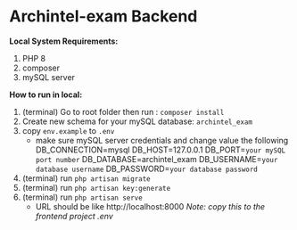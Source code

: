 
# Archintel-exam Backend

**Local System Requirements:**

1. PHP 8
2. composer
3. mySQL server

**How to run in local:**

1. (terminal) Go to root folder then run : `composer install`
2. Create new schema for your mySQL database: `archintel_exam`
3. copy `env.example` to `.env` 
	 - make sure mySQL server credentials and change value the following
 DB_CONNECTION=mysql
DB_HOST=127.0.0.1
DB_PORT=`your mySQL port number`
DB_DATABASE=archintel_exam
DB_USERNAME=`your database username`
DB_PASSWORD=`your database password`
4. (terminal) run `php artisan migrate`
5. (terminal) run `php artisan key:generate`
6. (terminal) run `php artisan serve`
	-  	URL should be like http://localhost:8000 *Note: copy this to the frontend project .env*